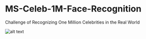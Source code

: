 # MS-Celeb-1M-Face-Recognition

Challenge of Recognizing One Million Celebrities in the Real World

![alt text](https://drive.google.com/open?id=1FnTJRVQgR_k5BYjS-WXDD0Ovu1_qkWr3)
